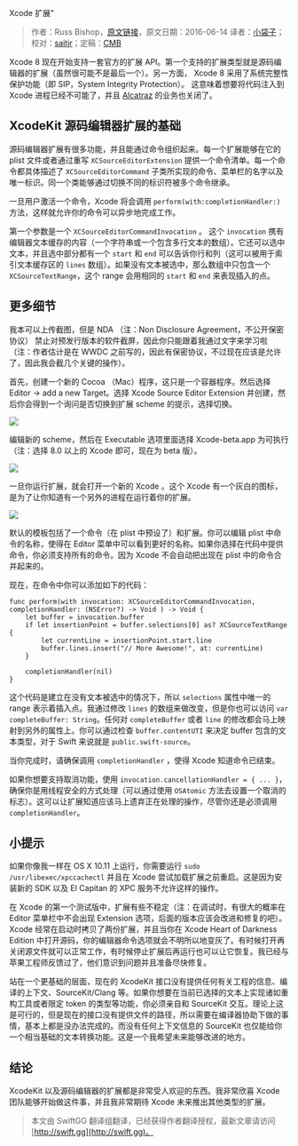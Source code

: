Xcode 扩展"

> 作者：Russ Bishop，[原文链接](http://www.russbishop.net/xcode-extensions)，原文日期：2016-06-14
> 译者：[小袋子](http://daizi.me)；校对：[saitjr](http://www.saitjr.com)；定稿：[CMB](https://github.com/chenmingbiao)
  









Xcode 8 现在开始支持一套官方的扩展 API。第一个支持的扩展类型就是源码编辑器的扩展（虽然很可能不是最后一个）。另一方面， Xcode 8 采用了系统完整性保护功能（即 SIP，System Integrity Protection）。 这意味着想要将代码注入到 Xcode 进程已经不可能了，并且 [Alcatraz](http://alcatraz.io/) 的业务也关闭了。



## XcodeKit 源码编辑器扩展的基础

源码编辑器扩展有很多功能，并且能通过命令组织起来。每一个扩展能够在它的 plist 文件或者通过重写 `XCSourceEditorExtension` 提供一个命令清单。每一个命令都具体描述了 `XCSourceEditorCommand` 子类所实现的命令、菜单栏的名字以及唯一标识。同一个类能够通过切换不同的标识符被多个命令继承。

一旦用户激活一个命令，Xcode 将会调用 `perform(with:completionHandler:)` 方法，这样就允许你的命令可以异步地完成工作。

第一个参数是一个 `XCSourceEditorCommandInvocation` 。 这个 `invocation` 携有编辑器文本缓存的内容（一个字符串或一个包含多行文本的数组）。它还可以选中文本，并且选中部分都有一个 `start` 和 `end` 可以告诉你行和列（这可以被用于索引文本缓存区的 `lines` 数组）。如果没有文本被选中，那么数组中只包含一个 `XCSourceTextRange`，这个 range 会用相同的 `start` 和 `end` 来表现插入的点。

## 更多细节

我本可以上传截图，但是 NDA （注：Non Disclosure Agreement，不公开保密协议） 禁止对预发行版本的软件截屏，因此你只能跟着我通过文字来学习啦（注：作者估计是在 WWDC 之前写的，因此有保密协议，不过现在应该是允许了，因此我会截几个关键的操作）。

首先，创建一个新的 Cocoa （Mac）程序，这只是一个容器程序。然后选择 Editor -> add a new Target。选择  Xcode Source Editor Extension 并创建，然后你会得到一个询问是否切换到扩展 scheme 的提示，选择切换。

![](http://img.blog.csdn.net/20160621095215813)

编辑新的 scheme，然后在 Executable 选项里面选择 Xcode-beta.app 为可执行（注：选择 8.0 以上的 Xcode 即可，现在为 beta 版）。

![](http://img.blog.csdn.net/20160621104506975)

一旦你运行扩展，就会打开一个新的 Xcode 。这个 Xcode 有一个灰白的图标，是为了让你知道有一个另外的进程在运行着你的扩展。

![](http://img.blog.csdn.net/20160621115727975)

默认的模板包括了一个命令（在 plist 中预设了）和扩展。你可以编辑 plist 中命令的名称，使得在 Editor 菜单中可以看到更好的名称。如果你选择在代码中提供命令，你必须支持所有的命令。因为 Xcode 不会自动把出现在 plist 中的命令合并起来的。

现在，在命令中你可以添加如下的代码：

    
    func perform(with invocation: XCSourceEditorCommandInvocation, 
    completionHandler: (NSError?) -> Void ) -> Void {
        let buffer = invocation.buffer
        if let insertionPoint = buffer.selections[0] as? XCSourceTextRange {
            let currentLine = insertionPoint.start.line
            buffer.lines.insert("// More Awesome!", at: currentLine)
        }
    
        completionHandler(nil)
    }

这个代码是建立在没有文本被选中的情况下，所以 `selections` 属性中唯一的 range 表示着插入点。我通过修改 `lines` 的数组来做改变，但是你也可以访问 `var completeBuffer: String`。任何对 `completeBuffer` 或者 `line` 的修改都会马上映射到另外的属性上。你可以通过检查 `buffer.contentUTI` 来决定 buffer 包含的文本类型，对于 Swift 来说就是 `public.swift-source`。

当你完成时，请确保调用 `completionHandler`  ，使得 Xcode 知道命令已结束。

如果你想要支持取消功能，使用 `invocation.cancellationHandler = { ... }`，确保你是用线程安全的方式处理（可以通过使用 `OSAtomic` 方法去设置一个取消的标志）。这可以让扩展知道应该马上遗弃正在处理的操作，尽管你还是必须调用 `completionHandler`。

## 小提示

如果你像我一样在 OS X 10.11 上运行，你需要运行 `sudo /usr/libexec/xpccachectl` 并且在 Xcode 尝试加载扩展之前重启。这是因为安装新的 SDK 以及 El Capitan 的 XPC 服务不允许这样的操作。 

在 Xcode 的第一个测试版中，扩展有些不稳定（注：在调试时，有很大的概率在 Editor 菜单栏中不会出现 Extension 选项，后面的版本应该会改进和修复的吧）。Xcode 经常在启动时拷贝了两份扩展，并且当你在  Xcode Heart of Darkness Edition 中打开源码，你的编辑器命令选项就会不明所以地变灰了。有时候打开再关闭源文件就可以正常工作，有时候停止扩展后再运行也可以让它恢复。我已经与苹果工程师反馈过了，他们意识到问题并且准备尽快修复。

站在一个更基础的层面，现在的 XcodeKit 接口没有提供任何有关工程的信息、编译的上下文、SourceKit/Clang 等。如果你想要在当前已选择的文本上实现诸如重构工具或者限定 token 的类型等功能，你必须亲自和 SourceKit 交互。理论上这是可行的，但是现在的接口没有提供文件的路径，所以需要在编译器协助下做的事情，基本上都是没办法完成的。而没有任何上下文信息的 SourceKit 也仅能给你一个相当基础的文本转换功能。这是一个我希望未来能够改进的地方。

## 结论

XcodeKit 以及源码编辑器的扩展都是非常受人欢迎的东西。我非常欣喜 Xcode 团队能够开始做这件事，并且我非常期待 Xcode 未来推出其他类型的扩展。
> 本文由 SwiftGG 翻译组翻译，已经获得作者翻译授权，最新文章请访问 [http://swift.gg](http://swift.gg)。